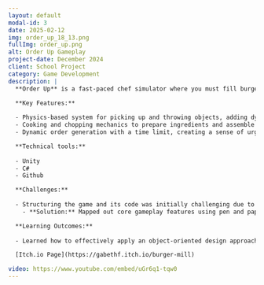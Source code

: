 ```yaml
---
layout: default
modal-id: 3
date: 2025-02-12
img: order_up_18_13.png
fullImg: order_up.png
alt: Order Up Gameplay
project-date: December 2024
client: School Project
category: Game Development
description: |
  **Order Up** is a fast-paced chef simulator where you must fill burger orders before time’s up. Created independently, this game challenges players with quick thinking and precision to manage a hectic kitchen environment. 

  **Key Features:**
  
  - Physics-based system for picking up and throwing objects, adding dynamic and unpredictable interactions.
  - Cooking and chopping mechanics to prepare ingredients and assemble complete dishes.
  - Dynamic order generation with a time limit, creating a sense of urgency and fast-paced gameplay.

  **Technical tools:**
  
  - Unity
  - C#
  - Github

  **Challenges:**
  
  - Structuring the game and its code was initially challenging due to the complexity of interconnected gameplay systems.
    - **Solution:** Mapped out core gameplay features using pen and paper, then designed a UML diagram to organize and implement an object-oriented solution.

  **Learning Outcomes:**
  
  - Learned how to effectively apply an object-oriented design approach to a game project, improving code maintainability and scalability.

  [Itch.io Page](https://gabethf.itch.io/burger-mill)

video: https://www.youtube.com/embed/uGr6q1-tqw0
---
```

